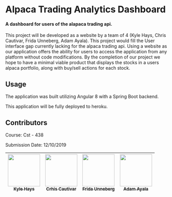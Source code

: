 # Alpaca Trading Analytics Dashboard
#### A dashboard for users of the alapaca trading api.

This project will be developed as a website by a team of 4 (Kyle Hays, Chris Cautivar, Frida Unneberg, Adam Ayala). This project would fill the User interface gap currently lacking for the alpaca trading api. Using a website as our application offers the ability for users to access the application from any platform without code modifications. By the completion of our project we hope to have a minimal viable product that displays the stocks in a users alpaca portfolio, along with buy/sell actions for each stock.


## Usage  

The application was built utilizing Angular 8 with a Spring Boot backend.

This application will be fully deployed to heroku.


## Contributors  
Course: Cst - 438

Submission Date: 12/10/2019

| [<img src="https://avatars3.githubusercontent.com/u/38229188?s=460&v=4" width="100px;"/><br /><sub><b>Kyle Hays</b></sub>](https://github.com/CruddyShad0w)<br /> |  [<img src="https://avatars1.githubusercontent.com/u/47042243?s=460&v=4" width="100px;"/><br /><sub><b>Crhis Cautivar</b></sub>](https://github.com/ChristopherCautivar)<br /> | [<img src="https://avatars3.githubusercontent.com/u/43731833?s=460&v=4" width="100px;"/><br /><sub><b>Frida Unneberg</b></sub>](https://github.com/funneberg)<br /> | [<img src="https://avatars2.githubusercontent.com/u/55039415?s=460&v=4" width="100px;"/><br /><sub><b>Adam Ayala</b></sub>](https://github.com/adamayala)<br /> |
|:----:|:----:|:----:|:----:|
